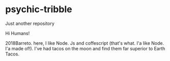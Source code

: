 # psychic-tribble
Just another repository



Hi Humans!

2018Barreto. here, I like Node. Js and coffescript (that's what. I'a like Node. I'a made of!). I've had tacos on the moon and find them far superior to Earth Tacos.

